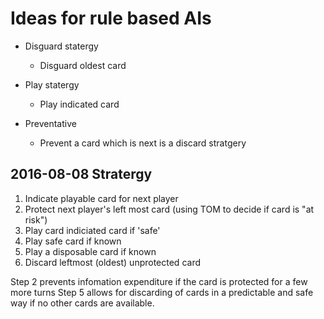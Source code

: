# Ideas for rule based AIs

* Disguard statergy
    * Disguard oldest card

* Play statergy
    * Play indicated card

* Preventative
    * Prevent a card which is next is a discard stratgery


## 2016-08-08 Stratergy
1. Indicate playable card for next player
2. Protect next player's left most card (using TOM to decide if card is "at risk")
3. Play card indiciated card if 'safe'
4. Play safe card if known
4. Play a disposable card if known
5. Discard leftmost (oldest) unprotected card

Step 2 prevents infomation expenditure if the card is protected for a few more turns
Step 5 allows for discarding of cards in a predictable and safe way if no other cards are available.
